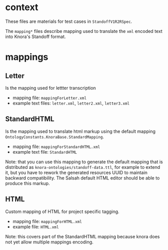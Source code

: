 # context
These files are materials for test cases in `StandoffV1R2RSpec`.

The `mapping*` files describe mapping used to translate the `xml` encoded text into Knora's Standoff format.

# mappings

## Letter
Is the mapping used for lettter transcription

- mapping file: `mappingForLetter.xml`
- example text files: `letter.xml`, `letter2.xml`, `letter3.xml`

## StandardHTML
Is the mapping used to translate html markup using the default mapping `OntologyConstants.KnoraBase.StandardMapping`.

- mapping file: `mappingForStandardHTML.xml`  
- example text file: `StandardHTML`

Note: that you can use this mapping to generate the default mapping that is distributed 
as `knora-ontologies/standoff-data.ttl`, for example to extend it, but you have to rework the generated
resources UUID to maintain backward compatibility.
The Salsah default HTML editor should be able to produce this markup.

## HTML
Custom mapping of HTML for project specific tagging.

- mapping file: `mappingForHTML.xml`
- example file: `HTML.xml`

Note: this covers part of the StandardHTML mapping because knora does not yet allow multiple mappings encoding.
